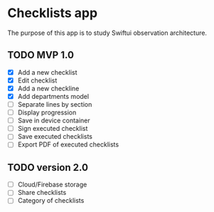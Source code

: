 #  Checklists app

The purpose of this app is to study Swiftui observation architecture. 

## TODO MVP 1.0

- [x] Add a new checklist
- [x] Edit checklist
- [x] Add a new checkline
- [x] Add departments model
- [ ] Separate lines by section
- [ ] Display progression
- [ ] Save in device container
- [ ] Sign executed checklist
- [ ] Save executed checklists
- [ ] Export PDF of executed checklists

## TODO version 2.0

- [ ] Cloud/Firebase storage
- [ ] Share checklists
- [ ] Category of checklists
